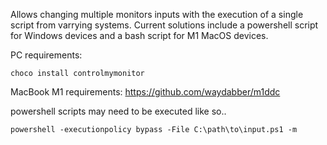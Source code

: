 Allows changing multiple monitors inputs with the execution of a single script from varrying systems. Current solutions include a powershell script for Windows devices and a bash script for M1 MacOS devices.

PC requirements:
```
choco install controlmymonitor
```

MacBook M1 requirements:
https://github.com/waydabber/m1ddc

powershell scripts may need to be executed like so..
```
powershell -executionpolicy bypass -File C:\path\to\input.ps1 -m
```
